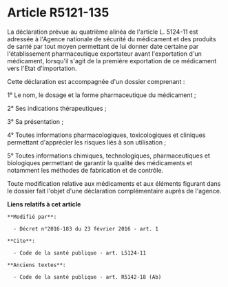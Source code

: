 # Article R5121-135

La déclaration prévue au quatrième alinéa de l'article L. 5124-11 est adressée à l'Agence nationale de sécurité du médicament
et des produits de santé par tout moyen permettant de lui donner date certaine  par l'établissement pharmaceutique
exportateur avant l'exportation d'un médicament, lorsqu'il s'agit de la première exportation de ce médicament vers l'Etat
d'importation. 

Cette déclaration est accompagnée d'un dossier comprenant : 

1° Le nom, le dosage et la forme pharmaceutique du médicament ; 

2° Ses indications thérapeutiques ; 

3° Sa présentation ; 

4° Toutes informations pharmacologiques, toxicologiques et cliniques permettant d'apprécier les risques liés à son
utilisation ; 

5° Toutes informations chimiques, technologiques, pharmaceutiques et biologiques permettant de garantir la qualité des
médicaments et notamment les méthodes de fabrication et de contrôle. 

Toute modification relative aux médicaments et aux éléments figurant dans le dossier fait l'objet d'une déclaration
complémentaire auprès de l'agence.

**Liens relatifs à cet article**

	**Modifié par**:

	  - Décret n°2016-183 du 23 février 2016 - art. 1

	**Cite**:

	  - Code de la santé publique - art. L5124-11

	**Anciens textes**:

	  - Code de la santé publique - art. R5142-18 (Ab)
